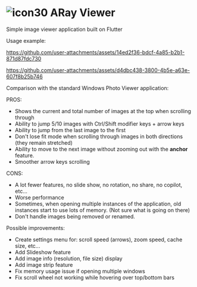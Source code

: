 # ![icon30](https://github.com/user-attachments/assets/ea370d0a-bd76-4ab5-91bb-e9ea5da83b87) ARay Viewer
Simple image viewer application built on Flutter

Usage example:

https://github.com/user-attachments/assets/14ed2f36-bdcf-4a85-b2b1-871d87fdc730

https://github.com/user-attachments/assets/d4dbc438-3800-4b5e-a63e-607f8b25b746

Comparison with the standard Windows Photo Viewer application:

PROS:
- Shows the current and total number of images at the top when scrolling through
- Ability to jump 5/10 images with Ctrl/Shift modifier keys + arrow keys
- Ability to jump from the last image to the first
- Don't lose fit mode when scrolling through images in both directions (they remain stretched)
- Ability to move to the next image without zooming out with the **anchor** feature.
- Smoother arrow keys scrolling

CONS:
- A lot fewer features, no slide show, no rotation, no share, no copilot, etc...
- Worse performance
- Sometimes, when opening multiple instances of the application, old instances start to use lots of memory. (Not sure what is going on there)
- Don't handle images being removed or renamed.

Possible improvements: 
- Create settings menu for: scroll speed (arrows), zoom speed, cache size, etc...
- Add Slideshow feature
- Add image info (resolution, file size) display
- Add image strip feature
- Fix memory usage issue if opening multiple windows
- Fix scroll wheel not working while hovering over top/bottom bars
